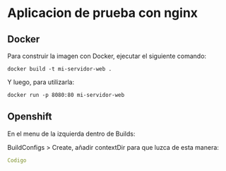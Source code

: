 # Aplicacion de prueba con nginx

## Docker
Para construir la imagen con Docker, ejecutar el siguiente comando:

```shell
docker build -t mi-servidor-web .
```

Y luego, para utilizarla:

```shell
docker run -p 8080:80 mi-servidor-web
```

## Openshift

En el menu de la izquierda dentro de Builds:

BuildConfigs > Create, añadir contextDir para que luzca de esta manera:

```yaml
Codigo
```
